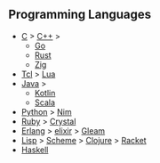 ## Programming Languages

- [C](https://blog.bradfieldcs.com/how-to-learn-c-59222a627a4c) > [C++](https://isocpp.org/) > 
    - [Go](https://go.dev/tour/welcome/1)
    - [Rust](https://doc.rust-lang.org/book/index.html)
    - [Zig](https://ziglang.org/learn/overview/)
- [Tcl](https://www.tcl.tk/man/tcl8.5/tutorial/tcltutorial.html) > [Lua](https://www.lua.org/)
- [Java](https://dev.java/learn/) > 
    - [Kotlin](https://kotlinlang.org/docs/getting-started.html)
    - [Scala](https://docs.scala-lang.org/tutorials/scala-for-java-programmers.html)
- [Python](https://docs.python.org/3/tutorial/) > [Nim](https://nim-lang.org/docs/tut1.html)
- [Ruby](https://www.ruby-lang.org/en/documentation/quickstart/) > [Crystal](https://crystal-lang.org/)
- [Erlang](https://www.erlang.org/doc/getting_started/intro.html#prerequisites) > [elixir](https://elixir-lang.org/getting-started/introduction.html) > [Gleam](https://gleam.run/)
- [Lisp](http://landoflisp.com/) > [Scheme](https://jaredkrinke.github.io/learn-scheme/index.html) > [Clojure](https://clojure.org/) > [Racket](https://racket-lang.org/)
- [Haskell](https://www.haskell.org/get-started/)
